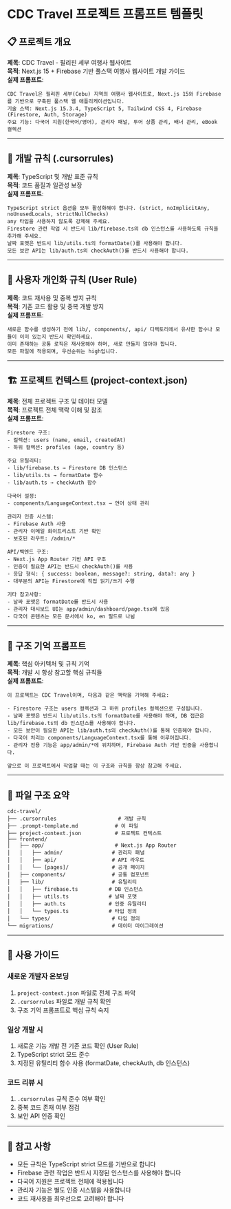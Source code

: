 # CDC Travel 프로젝트 프롬프트 템플릿

## 📋 프로젝트 개요

**제목**: CDC Travel - 필리핀 세부 여행사 웹사이트  
**목적**: Next.js 15 + Firebase 기반 풀스택 여행사 웹사이트 개발 가이드  
**실제 프롬프트**: 
```
CDC Travel은 필리핀 세부(Cebu) 지역의 여행사 웹사이트로, Next.js 15와 Firebase를 기반으로 구축된 풀스택 웹 애플리케이션입니다. 
기술 스택: Next.js 15.3.4, TypeScript 5, Tailwind CSS 4, Firebase (Firestore, Auth, Storage)
주요 기능: 다국어 지원(한국어/영어), 관리자 패널, 투어 상품 관리, 배너 관리, eBook 컬렉션
```

---

## 🔧 개발 규칙 (.cursorrules)

**제목**: TypeScript 및 개발 표준 규칙  
**목적**: 코드 품질과 일관성 보장  
**실제 프롬프트**:
```
TypeScript strict 옵션을 모두 활성화해야 합니다. (strict, noImplicitAny, noUnusedLocals, strictNullChecks)
any 타입을 사용하지 않도록 강제해 주세요.
Firestore 관련 작업 시 반드시 lib/firebase.ts의 db 인스턴스를 사용하도록 규칙을 추가해 주세요.
날짜 포맷은 반드시 lib/utils.ts의 formatDate()를 사용해야 합니다.
모든 보안 API는 lib/auth.ts의 checkAuth()를 반드시 사용해야 합니다.
```

---

## 👤 사용자 개인화 규칙 (User Rule)

**제목**: 코드 재사용 및 중복 방지 규칙  
**목적**: 기존 코드 활용 및 중복 개발 방지  
**실제 프롬프트**:
```
새로운 함수를 생성하기 전에 lib/, components/, api/ 디렉토리에서 유사한 함수나 모듈이 이미 있는지 반드시 확인하세요.
이미 존재하는 공통 로직은 재사용해야 하며, 새로 만들지 않아야 합니다.
모든 파일에 적용되며, 우선순위는 high입니다.
```

---

## 🏗️ 프로젝트 컨텍스트 (project-context.json)

**제목**: 전체 프로젝트 구조 및 데이터 모델  
**목적**: 프로젝트 전체 맥락 이해 및 참조  
**실제 프롬프트**:
```
Firestore 구조:
- 컬렉션: users (name, email, createdAt)
- 하위 컬렉션: profiles (age, country 등)

주요 유틸리티:
- lib/firebase.ts → Firestore DB 인스턴스
- lib/utils.ts → formatDate 함수
- lib/auth.ts → checkAuth 함수

다국어 설정:
- components/LanguageContext.tsx → 언어 상태 관리

관리자 인증 시스템:
- Firebase Auth 사용
- 관리자 이메일 화이트리스트 기반 확인
- 보호된 라우트: /admin/*

API/백엔드 구조:
- Next.js App Router 기반 API 구조
- 인증이 필요한 API는 반드시 checkAuth()를 사용
- 응답 형식: { success: boolean, message?: string, data?: any }
- 대부분의 API는 Firestore에 직접 읽기/쓰기 수행

기타 참고사항:
- 날짜 포맷은 formatDate를 반드시 사용
- 관리자 대시보드 UI는 app/admin/dashboard/page.tsx에 있음
- 다국어 콘텐츠는 모든 문서에서 ko, en 필드로 나뉨
```

---

## 🧠 구조 기억 프롬프트

**제목**: 핵심 아키텍처 및 규칙 기억  
**목적**: 개발 시 항상 참고할 핵심 규칙들  
**실제 프롬프트**:
```
이 프로젝트는 CDC Travel이며, 다음과 같은 맥락을 기억해 주세요:

- Firestore 구조는 users 컬렉션과 그 하위 profiles 컬렉션으로 구성됩니다.
- 날짜 포맷은 반드시 lib/utils.ts의 formatDate를 사용해야 하며, DB 접근은 lib/firebase.ts의 db 인스턴스를 사용해야 합니다.
- 모든 보안이 필요한 API는 lib/auth.ts의 checkAuth()를 통해 인증해야 합니다.
- 다국어 처리는 components/LanguageContext.tsx를 통해 이루어집니다.
- 관리자 전용 기능은 app/admin/*에 위치하며, Firebase Auth 기반 인증을 사용합니다.

앞으로 이 프로젝트에서 작업할 때는 이 구조와 규칙을 항상 참고해 주세요.
```

---

## 📁 파일 구조 요약

```
cdc-travel/
├── .cursorrules                    # 개발 규칙
├── .prompt-template.md            # 이 파일
├── project-context.json           # 프로젝트 컨텍스트
├── frontend/
│   ├── app/                       # Next.js App Router
│   │   ├── admin/                # 관리자 패널
│   │   ├── api/                  # API 라우트
│   │   └── [pages]/              # 공개 페이지
│   ├── components/               # 공통 컴포넌트
│   ├── lib/                      # 유틸리티
│   │   ├── firebase.ts          # DB 인스턴스
│   │   ├── utils.ts             # 날짜 포맷
│   │   ├── auth.ts              # 인증 유틸리티
│   │   └── types.ts             # 타입 정의
│   └── types/                    # 타입 정의
└── migrations/                   # 데이터 마이그레이션
```

---

## 🎯 사용 가이드

### 새로운 개발자 온보딩
1. `project-context.json` 파일로 전체 구조 파악
2. `.cursorrules` 파일로 개발 규칙 확인
3. 구조 기억 프롬프트로 핵심 규칙 숙지

### 일상 개발 시
1. 새로운 기능 개발 전 기존 코드 확인 (User Rule)
2. TypeScript strict 모드 준수
3. 지정된 유틸리티 함수 사용 (formatDate, checkAuth, db 인스턴스)

### 코드 리뷰 시
1. `.cursorrules` 규칙 준수 여부 확인
2. 중복 코드 존재 여부 점검
3. 보안 API 인증 확인

---

## 📝 참고 사항

- 모든 규칙은 TypeScript strict 모드를 기반으로 합니다
- Firebase 관련 작업은 반드시 지정된 인스턴스를 사용해야 합니다
- 다국어 지원은 프로젝트 전체에 적용됩니다
- 관리자 기능은 별도 인증 시스템을 사용합니다
- 코드 재사용을 최우선으로 고려해야 합니다 
